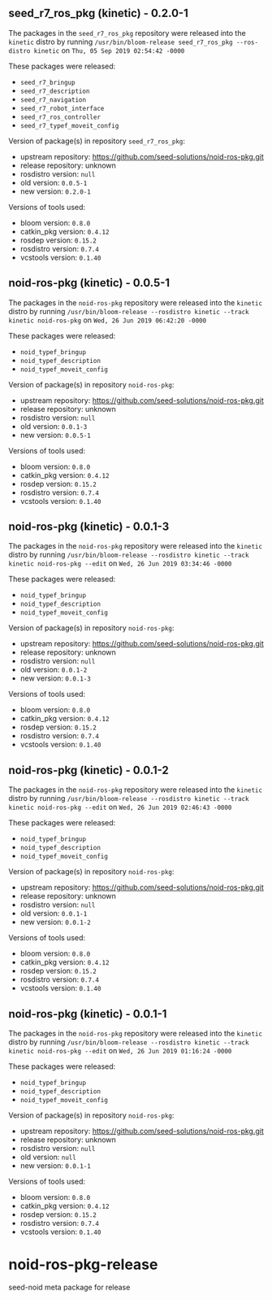 ## seed_r7_ros_pkg (kinetic) - 0.2.0-1

The packages in the `seed_r7_ros_pkg` repository were released into the `kinetic` distro by running `/usr/bin/bloom-release seed_r7_ros_pkg --ros-distro kinetic` on `Thu, 05 Sep 2019 02:54:42 -0000`

These packages were released:
- `seed_r7_bringup`
- `seed_r7_description`
- `seed_r7_navigation`
- `seed_r7_robot_interface`
- `seed_r7_ros_controller`
- `seed_r7_typef_moveit_config`

Version of package(s) in repository `seed_r7_ros_pkg`:

- upstream repository: https://github.com/seed-solutions/noid-ros-pkg.git
- release repository: unknown
- rosdistro version: `null`
- old version: `0.0.5-1`
- new version: `0.2.0-1`

Versions of tools used:

- bloom version: `0.8.0`
- catkin_pkg version: `0.4.12`
- rosdep version: `0.15.2`
- rosdistro version: `0.7.4`
- vcstools version: `0.1.40`


## noid-ros-pkg (kinetic) - 0.0.5-1

The packages in the `noid-ros-pkg` repository were released into the `kinetic` distro by running `/usr/bin/bloom-release --rosdistro kinetic --track kinetic noid-ros-pkg` on `Wed, 26 Jun 2019 06:42:20 -0000`

These packages were released:
- `noid_typef_bringup`
- `noid_typef_description`
- `noid_typef_moveit_config`

Version of package(s) in repository `noid-ros-pkg`:

- upstream repository: https://github.com/seed-solutions/noid-ros-pkg.git
- release repository: unknown
- rosdistro version: `null`
- old version: `0.0.1-3`
- new version: `0.0.5-1`

Versions of tools used:

- bloom version: `0.8.0`
- catkin_pkg version: `0.4.12`
- rosdep version: `0.15.2`
- rosdistro version: `0.7.4`
- vcstools version: `0.1.40`


## noid-ros-pkg (kinetic) - 0.0.1-3

The packages in the `noid-ros-pkg` repository were released into the `kinetic` distro by running `/usr/bin/bloom-release --rosdistro kinetic --track kinetic noid-ros-pkg --edit` on `Wed, 26 Jun 2019 03:34:46 -0000`

These packages were released:
- `noid_typef_bringup`
- `noid_typef_description`
- `noid_typef_moveit_config`

Version of package(s) in repository `noid-ros-pkg`:

- upstream repository: https://github.com/seed-solutions/noid-ros-pkg.git
- release repository: unknown
- rosdistro version: `null`
- old version: `0.0.1-2`
- new version: `0.0.1-3`

Versions of tools used:

- bloom version: `0.8.0`
- catkin_pkg version: `0.4.12`
- rosdep version: `0.15.2`
- rosdistro version: `0.7.4`
- vcstools version: `0.1.40`


## noid-ros-pkg (kinetic) - 0.0.1-2

The packages in the `noid-ros-pkg` repository were released into the `kinetic` distro by running `/usr/bin/bloom-release --rosdistro kinetic --track kinetic noid-ros-pkg --edit` on `Wed, 26 Jun 2019 02:46:43 -0000`

These packages were released:
- `noid_typef_bringup`
- `noid_typef_description`
- `noid_typef_moveit_config`

Version of package(s) in repository `noid-ros-pkg`:

- upstream repository: https://github.com/seed-solutions/noid-ros-pkg.git
- release repository: unknown
- rosdistro version: `null`
- old version: `0.0.1-1`
- new version: `0.0.1-2`

Versions of tools used:

- bloom version: `0.8.0`
- catkin_pkg version: `0.4.12`
- rosdep version: `0.15.2`
- rosdistro version: `0.7.4`
- vcstools version: `0.1.40`


## noid-ros-pkg (kinetic) - 0.0.1-1

The packages in the `noid-ros-pkg` repository were released into the `kinetic` distro by running `/usr/bin/bloom-release --rosdistro kinetic --track kinetic noid-ros-pkg --edit` on `Wed, 26 Jun 2019 01:16:24 -0000`

These packages were released:
- `noid_typef_bringup`
- `noid_typef_description`
- `noid_typef_moveit_config`

Version of package(s) in repository `noid-ros-pkg`:

- upstream repository: https://github.com/seed-solutions/noid-ros-pkg.git
- release repository: unknown
- rosdistro version: `null`
- old version: `null`
- new version: `0.0.1-1`

Versions of tools used:

- bloom version: `0.8.0`
- catkin_pkg version: `0.4.12`
- rosdep version: `0.15.2`
- rosdistro version: `0.7.4`
- vcstools version: `0.1.40`


# noid-ros-pkg-release
seed-noid meta package for release
